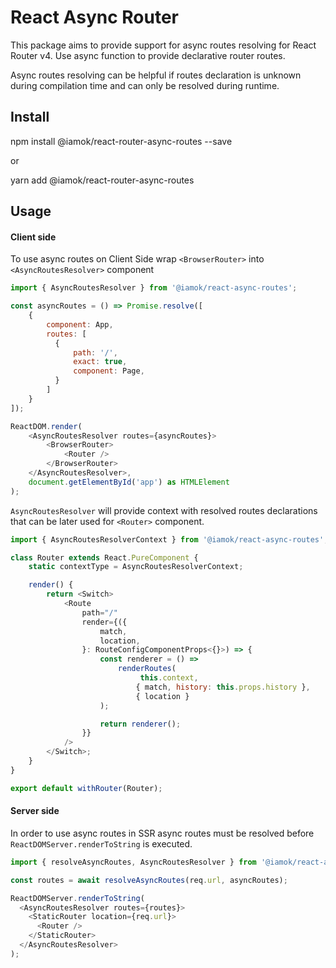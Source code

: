 # React Async Router
This package aims to provide support for async routes resolving for React Router v4.
Use async function to provide declarative router routes.

Async routes resolving can be helpful if routes declaration is unknown during
compilation time and can only be resolved during runtime.


## Install 
npm install @iamok/react-router-async-routes --save

or

yarn add @iamok/react-router-async-routes


## Usage

#### Client side
To use async routes on Client Side wrap `<BrowserRouter>` into `<AsyncRoutesResolver>` component

```js
import { AsyncRoutesResolver } from '@iamok/react-async-routes';

const asyncRoutes = () => Promise.resolve([
    {
        component: App,
        routes: [
          {
              path: '/',
              exact: true,
              component: Page,
          }
        ]
    }
]);

ReactDOM.render(
    <AsyncRoutesResolver routes={asyncRoutes}>
        <BrowserRouter>
            <Router />
        </BrowserRouter>
    </AsyncRoutesResolver>,
    document.getElementById('app') as HTMLElement
);
```

`AsyncRoutesResolver` will provide context with resolved routes declarations
that can be later used for `<Router>` component.

```js
import { AsyncRoutesResolverContext } from '@iamok/react-async-routes';

class Router extends React.PureComponent {
    static contextType = AsyncRoutesResolverContext;

    render() {
        return <Switch>
            <Route
                path="/"
                render={({
                    match,
                    location,
                }: RouteConfigComponentProps<{}>) => {
                    const renderer = () =>
                        renderRoutes(
                             this.context,
                            { match, history: this.props.history },
                            { location }
                    );

                    return renderer();
                }}
            />
        </Switch>;
    }
}

export default withRouter(Router);
```

#### Server side
In order to use async routes in SSR async routes must be resolved before `ReactDOMServer.renderToString`
is executed.

```js
import { resolveAsyncRoutes, AsyncRoutesResolver } from '@iamok/react-async-routes';

const routes = await resolveAsyncRoutes(req.url, asyncRoutes);

ReactDOMServer.renderToString(
  <AsyncRoutesResolver routes={routes}>
    <StaticRouter location={req.url}>
      <Router />
    </StaticRouter>
  </AsyncRoutesResolver>
);
```
